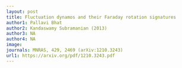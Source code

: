 ```yaml
---
layout: post
title: Fluctuation dynamos and their Faraday rotation signatures
author1: Pallavi Bhat
author2: Kandaswamy Subramanian (2013)
author3: NA
author4: NA
image: 
journals: MNRAS, 429, 2469 (arXiv:1210.3243)
url1: https://arxiv.org/pdf/1210.3243.pdf
---
```

